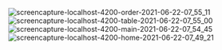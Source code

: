 ![screencapture-localhost-4200-order-2021-06-22-07_55_11](https://user-images.githubusercontent.com/81008413/122853363-bba4de80-d32f-11eb-8c9c-e349a776dbd7.png)
![screencapture-localhost-4200-table-2021-06-22-07_55_00](https://user-images.githubusercontent.com/81008413/122853368-bd6ea200-d32f-11eb-9181-a714860efc96.png)
![screencapture-localhost-4200-main-2021-06-22-07_54_45](https://user-images.githubusercontent.com/81008413/122853374-be9fcf00-d32f-11eb-97f7-418fd2a41415.png)
![screencapture-localhost-4200-home-2021-06-22-07_49_21](https://user-images.githubusercontent.com/81008413/122853378-c19abf80-d32f-11eb-8a70-09c87381a7e6.png)
